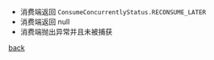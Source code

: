 - 消费端返回 `ConsumeConcurrentlyStatus.RECONSUME_LATER`  
- 消费端返回 null 
- 消费端抛出异常并且未被捕获  

[back](../16.md)  